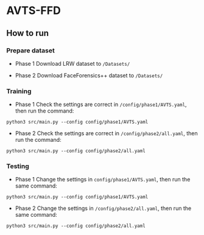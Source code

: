 # AVTS-FFD

## How to run
### Prepare dataset
- Phase 1
Download LRW dataset to `/Datasets/`

- Phase 2
Download FaceForensics++ dataset to `/Datasets/`

### Training
- Phase 1
Check the settings are correct in `/config/phase1/AVTS.yaml`,
then run the command:

`python3 src/main.py --config config/phase1/AVTS.yaml`

- Phase 2
Check the settings are correct in `/config/phase2/all.yaml`,
then run the command:

`python3 src/main.py --config config/phase2/all.yaml`

### Testing
- Phase 1
Change the settings in `config/phase1/AVTS.yaml`,
then run the same command:

`python3 src/main.py --config config/phase1/AVTS.yaml`

- Phase 2
Change the settings in `/config/phase2/all.yaml`,
then run the same command:

`python3 src/main.py --config config/phase2/all.yaml`
